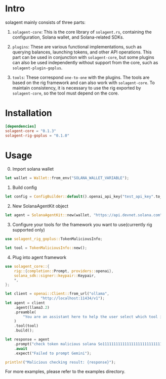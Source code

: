 # Intro
solagent mainly consists of three parts:

1. `solagent-core`: This is the core library of `solagent.rs`, containing the configuration, Solana wallet, and Solana-related SDKs.

2. `plugins`: These are various functional implementations, such as querying balances, launching tokens, and other API operations. This part can be used in conjunction with `solagent-core`, but some plugins can also be used independently without support from the core, such as `solagent-plugin-goplus`.

3. `tools`: These correspond `one-to-one` with the plugins. The tools are based on the rig framework and can also work with `solagent-core`. To maintain consistency, it is necessary to use the rig exported by `solagent-core`, so the tool must depend on the core.

# Installation
```toml
[dependencies]
solagent-core = "0.1.3"
solagent-rig-goplus = "0.1.0"
```

# Usage
0. Import solana wallet
```rust
let wallet = Wallet::from_env("SOLANA_WALLET_VARIABLE");
```

1. Build config
```rust
let config = ConfigBuilder::default().openai_api_key("test_api_key".to_string()).build();
```

2. New SolanaAgentKit object
```rust
let agent = SolanaAgentKit::new(wallet, "https://api.devnet.solana.com", config);
```

3. Configure your tools for the framework you want to use(currently rig supported only)
```rust
use solagent_rig_goplus::TokenMaliciousInfo;

let tool = TokenMaliciousInfo::new();
```

4. Plug into agent framework
```rust
use solagent_core::{
    rig::{completion::Prompt, providers::openai},
    solana_sdk::signer::keypair::Keypair,
    *,
};

let client = openai::Client::from_url("ollama", 
                "http://localhost:11434/v1");
let agent = client
    .agent(llama3.2)
    .preamble(
        "You are an assistant here to help the user select which tool is most appropriate to perform operations.",
    )
    .tool(tool)
    .build();

let response = agent
    .prompt("check token malicious solana So11111111111111111111111111111111111111112")
    .await
    .expect("Failed to prompt Gemini");

println!("Malicious checking result: {response}");
```


For more examples, please refer to the examples directory.

